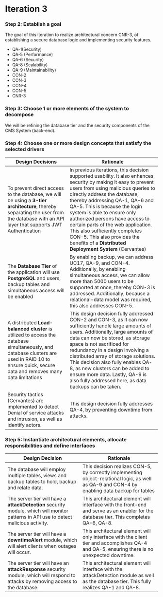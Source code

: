 # Iteration 3
### Step 2: Establish a goal 
The goal of this iteration to realize architectural concern CNR-3, of establishing a secure database logic and implementing security features.

- QA-1(Security)
- QA-5 (Performance)
- QA-6 (Security)
- QA-8 (Scalability)
- QA-9 (Maintainability)
- CON-2
- CON-3
- CON-4
- CON-5
- CNR-3

### Step 3: Choose 1 or more elements of the system to decompose
We will be refining the database tier and the security components of the CMS System (back-end).

### Step 4: Choose one or more design concepts that satisfy the selected drivers

| Design Decisions                                             | Rationale                                                    |
| ------------------------------------------------------------ | ------------------------------------------------------------ |
| To prevent direct access to the database, we will be using a **3-tier architecture**, thereby separating the user from the database with an API layer that supports JWT Authentication | In previous iterations, this decision supported usability. It also enhances security by making it easy to prevent users from using malicious queries to directly address the database, thereby addressing QA-1, QA-6 and QA-5. This is because the login system is able to ensure only authorized persons have access to certain parts of the web application. This also sufficiently completes CON-5. This also provides the benefits of a **Distributed Deployment System** (Cervantes) |
| The **Database Tier** of the application will use **PostgreSQL** and users, backup tables and simultaneous access will be enabled | By enabling backup, we can address UC17, QA-9, and CON-4. Additionally, by enabling simultaneous access, we can allow more than 5000 users to be supported at once, thereby CON-3 is addressed. Additionally, because a relational-data model was required, this also addresses CON-5. |
| A distributed **Load-balanced cluster** is utilized to access the database simultaneously, and database clusters are used in RAID 10 to ensure quick, secure data and removes many data limitations | This design decision fully addressed CON-2 and CON-3, as it can now sufficiently handle large amounts of users. Additionally, large amounts of data can now be stored, as storage space is not sacrificed for redundancy in a design involving a distributed array of storage solutions. This decision also fully enables QA-8, as new clusters can be added to ensure more data. Lastly, QA-9 is also fully addressed here, as data backups can be taken. |
| Security tactics (Cervantes) are implemented to detect Denial of service attacks and intrusion, as well as identify actors. | This design decision fully addresses QA-4, by preventing downtime from attacks. |

### Step 5: Instantiate architectural elements, allocate responsibilities and define interfaces

| Design Decision                                              | Rationale                                                    |
| ------------------------------------------------------------ | ------------------------------------------------------------ |
| The database will employ multiple tables, views and backup tables to hold, backup and relate data. | This decision realizes CON-5, by correctly implementing object-relational logic, as well as QA-9 and CON-4 by enabling data backup for tables |
| The server tier will have a **attackDetection** security module, which will monitor patterns in API use to detect malicious activity. | This architectural element will interface with the front-end and serve as an enabler for the database tier. This completes QA-6, QA-8. |
| The server tier will have a **downtimeAlert** module, which will alert clients when outages will occur. | This architectural element will only interface with the client tier and accomplishes QA-4 and QA-5, ensuring there is no unexpected downtime. |
| The server tier will have an **attackResponse** security module, which will respond to attacks by removing access to the database. | This architectural element will interface with the attackDetection module as well as the database tier. This fully realizes QA-1 and QA-8. |


